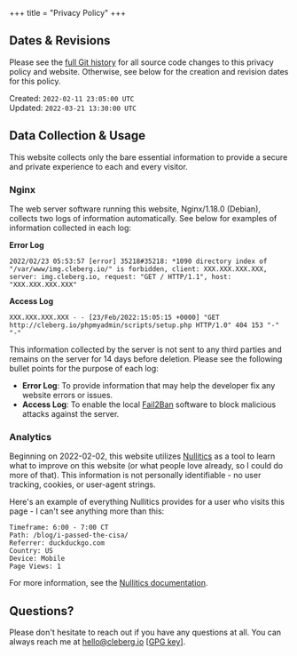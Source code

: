 +++
title = "Privacy Policy"
+++

## Dates & Revisions

Please see the [full Git history](https://github.com/christian-cleberg/cleberg.io/commits/main) for all source code changes to this privacy policy and website. Otherwise, see below for the creation and revision dates for this policy.

Created: `2022-02-11 23:05:00 UTC`  
Updated: `2022-03-21 13:30:00 UTC`

## Data Collection & Usage

This website collects only the bare essential information to provide a secure and private experience to each and every visitor.

### Nginx

The web server software running this website, Nginx/1.18.0 (Debian), collects two logs of information automatically. See below for examples of information collected in each log:

**Error Log**  
```apacheconfig
2022/02/23 05:53:57 [error] 35218#35218: *1090 directory index of "/var/www/img.cleberg.io/" is forbidden, client: XXX.XXX.XXX.XXX, server: img.cleberg.io, request: "GET / HTTP/1.1", host: "XXX.XXX.XXX.XXX"
```

**Access Log**  
```apacheconfig
XXX.XXX.XXX.XXX - - [23/Feb/2022:15:05:15 +0000] "GET http://cleberg.io/phpmyadmin/scripts/setup.php HTTP/1.0" 404 153 "-" "-"
```

This information collected by the server is not sent to any third parties and remains on the server for 14 days before deletion. Please see the following bullet points for the purpose of each log:
- **Error Log**: To provide information that may help the developer fix any website errors or issues.
- **Access Log**: To enable the local [Fail2Ban](https://www.fail2ban.org) software to block malicious attacks against the server.

### Analytics

Beginning on 2022-02-02, this website utilizes [Nullitics](https://nullitics.com) as a tool to learn what to improve on this website (or what people love already, so I could do more of that). This information is not personally identifiable - no user tracking, cookies, or user-agent strings.

Here's an example of everything Nullitics provides for a user who visits this page - I can't see anything more than this:

```text
Timeframe: 6:00 - 7:00 CT
Path: /blog/i-passed-the-cisa/
Referrer: duckduckgo.com
Country: US
Device: Mobile
Page Views: 1
```

For more information, see the [Nullitics documentation](https://nullitics.com/docs/#/privacy).

## Questions?

Please don't hesitate to reach out if you have any questions at all. You can always reach me at [hello@cleberg.io](mailto:hello@cleberg.io) [[GPG key](https://keys.openpgp.org/vks/v1/by-fingerprint/3A8AA9FF8906334646ABE0CC7FA94F8154265655)].
